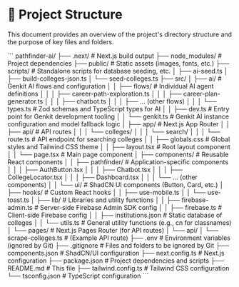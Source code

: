 
# 📂 Project Structure

This document provides an overview of the project's directory structure and the purpose of key files and folders.

\`\`\`
pathfinder-ai/
├── .next/                  # Next.js build output
├── node_modules/           # Project dependencies
├── public/                 # Static assets (images, fonts, etc.)
├── scripts/                # Standalone scripts for database seeding, etc.
│   ├── ai-seed.ts
│   ├── build-colleges-json.ts
│   └── seed-colleges.ts
├── src/
│   ├── ai/                 # Genkit AI flows and configuration
│   │   ├── flows/          # Individual AI agent definitions
│   │   │   ├── career-path-exploration.ts
│   │   │   ├── career-plan-generator.ts
│   │   │   ├── chatbot.ts
│   │   │   ├── ... (other flows)
│   │   │   └── types.ts    # Zod schemas and TypeScript types for AI
│   │   ├── dev.ts          # Entry point for Genkit development tooling
│   │   └── genkit.ts       # Genkit AI instance configuration and model fallback logic
│   ├── app/                # Next.js App Router
│   │   ├── api/            # API routes
│   │   │   └── colleges/
│   │   │       └── search/
│   │   │           └── route.ts  # API endpoint for searching colleges
│   │   ├── globals.css     # Global styles and Tailwind CSS theme
│   │   ├── layout.tsx      # Root layout component
│   │   └── page.tsx        # Main page component
│   ├── components/         # Reusable React components
│   │   ├── pathfinder/     # Application-specific components
│   │   │   ├── AuthButton.tsx
│   │   │   ├── Chatbot.tsx
│   │   │   ├── CollegeLocator.tsx
│   │   │   ├── Dashboard.tsx
│   │   │   └── ... (other components)
│   │   └── ui/             # ShadCN UI components (Button, Card, etc.)
│   ├── hooks/              # Custom React hooks
│   │   ├── use-mobile.ts
│   │   └── use-toast.ts
│   ├── lib/                # Libraries and utility functions
│   │   ├── firebase-admin.ts # Server-side Firebase Admin SDK config
│   │   ├── firebase.ts     # Client-side Firebase config
│   │   ├── institutions.json # Static database of colleges
│   │   └── utils.ts        # General utility functions (e.g., cn for classnames)
│   └── pages/              # Next.js Pages Router (for API routes)
│       └── api/
│           └── scrape-colleges.ts # (Example API route)
├── .env                    # Environment variables (ignored by Git)
├── .gitignore              # Files and folders to be ignored by Git
├── components.json         # ShadCN/UI configuration
├── next.config.ts          # Next.js configuration
├── package.json            # Project dependencies and scripts
├── README.md               # This file
├── tailwind.config.ts      # Tailwind CSS configuration
└── tsconfig.json           # TypeScript configuration
\`\`\`
